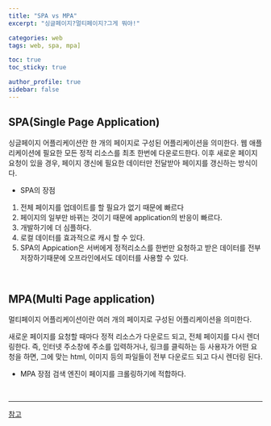 ```yaml
---
title: "SPA vs MPA"
excerpt: "싱글페이지?멀티페이지?그게 뭐야!"

categories: web
tags: web, spa, mpa]

toc: true
toc_sticky: true

author_profile: true
sidebar: false
---
```


## SPA(Single Page Application)

싱글페이지 어플리케이션란 한 개의 페이지로 구성된 어플리케이션을 의미한다.
웹 애플리케이션에 필요한 모든 정적 리소스를 최초 한번에 다운로드한다. 이후 새로운 페이지 요청이 있을 경우, 페이지 갱신에 필요한 데이터만 전달받아 페이지를 갱신하는 방식이다.

- SPA의 장점

1. 전체 페이지를 업데이트를 할 필요가 없기 때문에 빠르다
2. 페이지의 일부만 바뀌는 것이기 때문에 application의 반응이 빠르다.
3. 개발하기에 더 심플하다.
4. 로컬 데이터를 효과적으로 캐시 할 수 있다.
5. SPA의 Appication은 서버에게 정적리소스를 한번만 요청하고 받은 데이터를 전부 저장하기때문에 오프라인에서도 데이터를 사용할 수 있다.

<br>

## MPA(Multi Page application)

멀티페이지 어플리케이션이란 여러 개의 페이지로 구성된 어플리케이션을 의미한다.

새로운 페이지를 요청할 때마다 정적 리소스가 다운로드 되고, 전체 페이지를 다시 렌더링한다.
즉, 인터넷 주소창에 주소를 입력하거나, 링크를 클릭하는 등 사용자가 어떤 요청을 하면,
그에 맞는 html, 이미지 등의 파일들이 전부 다운로드 되고 다시 렌더링 된다.

- MPA 장점
  검색 엔진이 페이지를 크롤링하기에 적합하다.

<br>

---

[참고](https://velog.io/@thms200/SPA-vs.-MPA#2-mpa%EC%9D%98-%EC%9E%A5%EC%A0%90)
